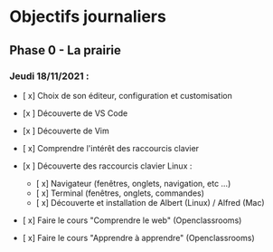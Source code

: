 # Objectifs journaliers

## Phase 0 - La prairie

### Jeudi 18/11/2021 :


* [ x] Choix de son éditeur, configuration et customisation
* [x ] Découverte de VS Code
* [x ] Découverte de Vim

* [ x] Comprendre l'intérêt des raccourcis clavier
* [x ] Découverte des raccourcis clavier Linux : 
  * [ x] Navigateur (fenêtres, onglets, navigation, etc …)
  * [ x] Terminal (fenêtres, onglets, commandes)
  * [ x] Découverte et installation de Albert (Linux) / Alfred (Mac)

* [ x] Faire le cours "Comprendre le web" (Openclassrooms)
* [ x] Faire le cours "Apprendre à apprendre" (Openclassrooms)


